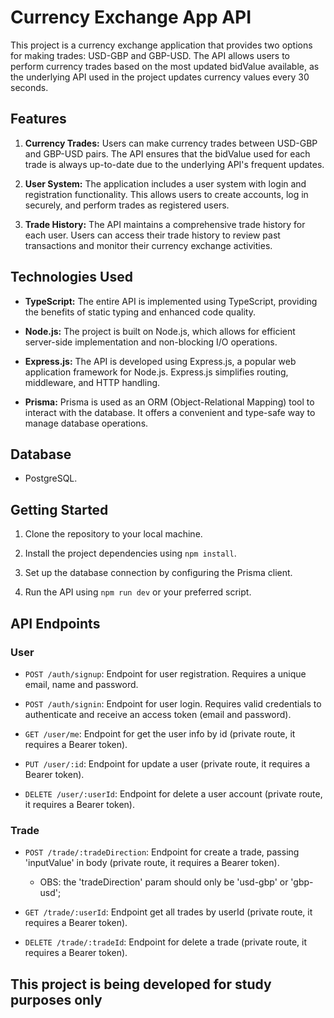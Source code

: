 # Currency Exchange App API

This project is a currency exchange application that provides two options for making trades: USD-GBP and GBP-USD. The API allows users to perform currency trades based on the most updated bidValue available, as the underlying API used in the project updates currency values every 30 seconds.

## Features

1. **Currency Trades:** Users can make currency trades between USD-GBP and GBP-USD pairs. The API ensures that the bidValue used for each trade is always up-to-date due to the underlying API's frequent updates.

2. **User System:** The application includes a user system with login and registration functionality. This allows users to create accounts, log in securely, and perform trades as registered users.

3. **Trade History:** The API maintains a comprehensive trade history for each user. Users can access their trade history to review past transactions and monitor their currency exchange activities.

## Technologies Used

- **TypeScript:** The entire API is implemented using TypeScript, providing the benefits of static typing and enhanced code quality.

- **Node.js:** The project is built on Node.js, which allows for efficient server-side implementation and non-blocking I/O operations.

- **Express.js:** The API is developed using Express.js, a popular web application framework for Node.js. Express.js simplifies routing, middleware, and HTTP handling.

- **Prisma:** Prisma is used as an ORM (Object-Relational Mapping) tool to interact with the database. It offers a convenient and type-safe way to manage database operations.

## Database

- PostgreSQL.

## Getting Started

1. Clone the repository to your local machine.

2. Install the project dependencies using `npm install`.

3. Set up the database connection by configuring the Prisma client.

4. Run the API using `npm run dev` or your preferred script.

## API Endpoints

### User
  - `POST /auth/signup`: Endpoint for user registration. Requires a unique email, name and password.
  
  - `POST /auth/signin`: Endpoint for user login. Requires valid credentials to authenticate and receive an access token (email and password).
  
  - `GET /user/me`: Endpoint for get the user info by id (private route, it requires a Bearer token).

  - `PUT /user/:id`: Endpoint for update a user (private route, it requires a Bearer token).
  
  - `DELETE /user/:userId`: Endpoint for delete a user account (private route, it requires a Bearer token).

### Trade
  - `POST /trade/:tradeDirection`: Endpoint for create a trade, passing 'inputValue' in body (private route, it requires a Bearer token).
      - OBS: the 'tradeDirection' param should only be 'usd-gbp' or 'gbp-usd';

  - `GET /trade/:userId`: Endpoint get all trades by userId (private route, it requires a Bearer token).

  - `DELETE /trade/:tradeId`: Endpoint for delete a trade (private route, it requires a Bearer token).

## This project is being developed for study purposes only
